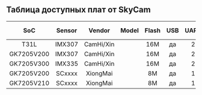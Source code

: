 
## Таблица доступных плат от SkyCam

| SoC        | Sensor | Vendor        | Model      | Flash | USB   | UART  | Ethernet | GPIO | USB WiFi/4G | OpenIPC |
|:----------:|:------:|:-------------:|:----------:|:-----:|:-----:|:-----:|:--------:|:----:|:------:|:-------:|
| T31L       | IMX307 | CamHi/Xin     |            | 16M   | да    | 2     | да       |  6   | mt7601 |  готов  |
| GK7205V200 | IMX307 | CamHi/Xin     |            | 16M   | да    | 2     | да       |  6   | mt7601 |  [готов](https://openipc.org/cameras/vendors/goke/socs/gk7205v200)  |
| GK7205V300 | IMX335 | CamHi/Xin     |            | 16M   | да    | 2     | да       |  6   | mt7601 |  [готов](https://openipc.org/cameras/vendors/goke/socs/gk7205v300)  |
| GK7205V200 | SCxxxx | XiongMai      |            | 8M    | да    | 1     | да       |  2   | нет    |  [готов](https://openipc.org/cameras/vendors/goke/socs/gk7205v200)  |
| GK7205V210 | SCxxxx | XiongMai      |            | 8M    | да    | 1     | да       |  2   | нет    |  готов  |

